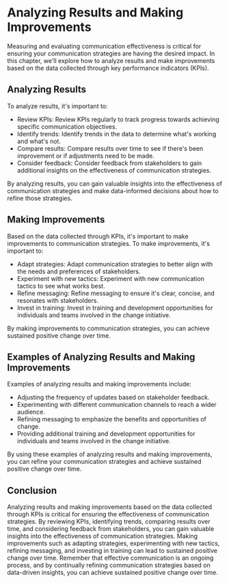 Analyzing Results and Making Improvements
==========================================================================================================

Measuring and evaluating communication effectiveness is critical for ensuring your communication strategies are having the desired impact. In this chapter, we'll explore how to analyze results and make improvements based on the data collected through key performance indicators (KPIs).

Analyzing Results
-----------------

To analyze results, it's important to:

* Review KPIs: Review KPIs regularly to track progress towards achieving specific communication objectives.
* Identify trends: Identify trends in the data to determine what's working and what's not.
* Compare results: Compare results over time to see if there's been improvement or if adjustments need to be made.
* Consider feedback: Consider feedback from stakeholders to gain additional insights on the effectiveness of communication strategies.

By analyzing results, you can gain valuable insights into the effectiveness of communication strategies and make data-informed decisions about how to refine those strategies.

Making Improvements
-------------------

Based on the data collected through KPIs, it's important to make improvements to communication strategies. To make improvements, it's important to:

* Adapt strategies: Adapt communication strategies to better align with the needs and preferences of stakeholders.
* Experiment with new tactics: Experiment with new communication tactics to see what works best.
* Refine messaging: Refine messaging to ensure it's clear, concise, and resonates with stakeholders.
* Invest in training: Invest in training and development opportunities for individuals and teams involved in the change initiative.

By making improvements to communication strategies, you can achieve sustained positive change over time.

Examples of Analyzing Results and Making Improvements
-----------------------------------------------------

Examples of analyzing results and making improvements include:

* Adjusting the frequency of updates based on stakeholder feedback.
* Experimenting with different communication channels to reach a wider audience.
* Refining messaging to emphasize the benefits and opportunities of change.
* Providing additional training and development opportunities for individuals and teams involved in the change initiative.

By using these examples of analyzing results and making improvements, you can refine your communication strategies and achieve sustained positive change over time.

Conclusion
----------

Analyzing results and making improvements based on the data collected through KPIs is critical for ensuring the effectiveness of communication strategies. By reviewing KPIs, identifying trends, comparing results over time, and considering feedback from stakeholders, you can gain valuable insights into the effectiveness of communication strategies. Making improvements such as adapting strategies, experimenting with new tactics, refining messaging, and investing in training can lead to sustained positive change over time. Remember that effective communication is an ongoing process, and by continually refining communication strategies based on data-driven insights, you can achieve sustained positive change over time.
